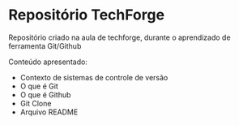 # Repositório TechForge

Repositório criado na aula de techforge, durante o aprendizado de ferramenta Git/Github

Conteúdo apresentado:

- Contexto de sistemas de controle de versão
- O que é Git
- O que é Github
- Git Clone
- Arquivo README
